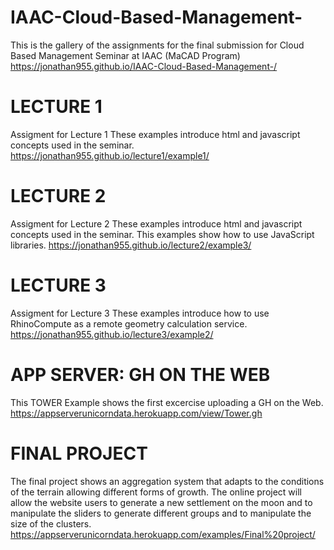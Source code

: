 # IAAC-Cloud-Based-Management-
This is the gallery of the assignments for the final submission for Cloud Based Management Seminar at IAAC (MaCAD Program)
https://jonathan955.github.io/IAAC-Cloud-Based-Management-/



# LECTURE 1

Assigment for Lecture 1
These examples introduce html and javascript concepts used in the seminar.
https://jonathan955.github.io/lecture1/example1/



# LECTURE 2

Assigment for Lecture 2
These examples introduce html and javascript concepts used in the seminar. This examples show how to use JavaScript libraries.
https://jonathan955.github.io/lecture2/example3/



# LECTURE 3

Assigment for Lecture 3
These examples introduce how to use RhinoCompute as a remote geometry calculation service.
https://jonathan955.github.io/lecture3/example2/



# APP SERVER: GH ON THE WEB

This TOWER Example shows the first excercise uploading a GH on the Web.  
https://appserverunicorndata.herokuapp.com/view/Tower.gh



# FINAL PROJECT

The final project shows an aggregation system that adapts to the conditions of the terrain allowing different forms of growth.
The online project will allow the website users to generate a new settlement on the moon and to manipulate the sliders to generate different groups and to manipulate the size of the clusters.
https://appserverunicorndata.herokuapp.com/examples/Final%20project/








